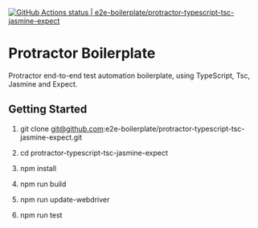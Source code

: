 [![GitHub Actions status | e2e-boilerplate/protractor-typescript-tsc-jasmine-expect](https://github.com/e2e-boilerplate/protractor-typescript-tsc-jasmine-expect/workflows/protractor-typescript-tsc-jasmine-expect/badge.svg)](https://github.com/e2e-boilerplate/protractor-typescript-tsc-jasmine-expect/actions?workflow=protractor-typescript-tsc-jasmine-expect)
    
# Protractor Boilerplate
    
Protractor end-to-end test automation boilerplate, using TypeScript, Tsc, Jasmine and Expect.
    
## Getting Started
    
1. git clone git@github.com:e2e-boilerplate/protractor-typescript-tsc-jasmine-expect.git
    
2. cd protractor-typescript-tsc-jasmine-expect
    
3. npm install
    
4. npm run build
    
5. npm run update-webdriver
    
6. npm run test